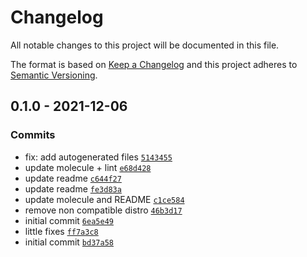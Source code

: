 # Changelog

All notable changes to this project will be documented in this file.

The format is based on [Keep a Changelog](https://keepachangelog.com/en/1.0.0/)
and this project adheres to [Semantic Versioning](https://semver.org/spec/v2.0.0.html).

## 0.1.0 - 2021-12-06

### Commits

- fix: add autogenerated files [`5143455`](https://github.com/lotusnoir/ansible-apps_kea_exporter/commit/5143455da7a224b0442ead290f64f59a44102423)
- update molecule + lint [`e68d428`](https://github.com/lotusnoir/ansible-apps_kea_exporter/commit/e68d428e8a17c3f84f0c30003fa62cc5938e2b4c)
- update readme [`c644f27`](https://github.com/lotusnoir/ansible-apps_kea_exporter/commit/c644f27f9339830130b2c868b8fef2f290fcbd0a)
- update readme [`fe3d83a`](https://github.com/lotusnoir/ansible-apps_kea_exporter/commit/fe3d83a899a418ccb30f1d35efb8b30e72e6805f)
- update molecule and README [`c1ce584`](https://github.com/lotusnoir/ansible-apps_kea_exporter/commit/c1ce584a6411cea7f0452aa00a8bfefd38a10ce7)
- remove non compatible distro [`46b3d17`](https://github.com/lotusnoir/ansible-apps_kea_exporter/commit/46b3d175178e93db0b740e16a43d6d47ffd0da32)
- initial commit [`6ea5e49`](https://github.com/lotusnoir/ansible-apps_kea_exporter/commit/6ea5e49f39af315c6b051f7bbf951772fb87ccd8)
- little fixes [`ff7a3c8`](https://github.com/lotusnoir/ansible-apps_kea_exporter/commit/ff7a3c824a24ad7949e8bb0594eeafc56a985808)
- initial commit [`bd37a58`](https://github.com/lotusnoir/ansible-apps_kea_exporter/commit/bd37a586685ed93a5afa518c633871f1d36b3060)
